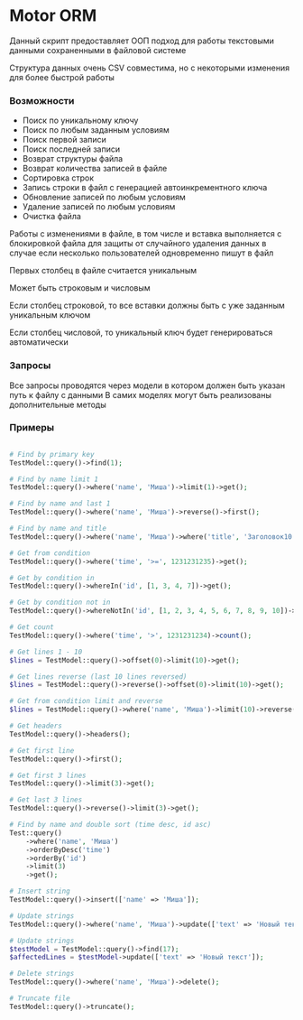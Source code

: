 # Motor ORM

Данный скрипт предоставляет ООП подход для работы текстовыми данными сохраненными в файловой системе

Структура данных очень CSV совместима, но с некоторыми изменения для более быстрой работы

### Возможности

- Поиск по уникальному ключу
- Поиск по любым заданным условиям
- Поиск первой записи
- Поиск последней записи
- Возврат структуры файла
- Возврат количества записей в файле
- Сортировка строк
- Запись строки в файл с генерацией автоинкрементного ключа
- Обновление записей по любым условиям
- Удаление записей по любым условиям
- Очистка файла

Работы с изменениями в файле, в том числе и вставка выполняется с блокировкой файла для защиты от случайного удаления данных в случае если несколько пользователей одновременно пишут в файл

Первых столбец в файле считается уникальным

Может быть строковым и числовым

Если столбец строковой, то все вставки должны быть с уже заданным уникальным ключом

Если столбец числовой, то уникальный ключ будет генерироваться автоматически

### Запросы

Все запросы проводятся через модели в котором должен быть указан путь к файлу с данными
В самих моделях могут быть реализованы дополнительные методы

### Примеры
```php

# Find by primary key
TestModel::query()->find(1);

# Find by name limit 1
TestModel::query()->where('name', 'Миша')->limit(1)->get();

# Find by name and last 1
TestModel::query()->where('name', 'Миша')->reverse()->first();

# Find by name and title
TestModel::query()->where('name', 'Миша')->where('title', 'Заголовок10')->get();

# Get from condition
TestModel::query()->where('time', '>=', 1231231235)->get();

# Get by condition in
TestModel::query()->whereIn('id', [1, 3, 4, 7])->get();

# Get by condition not in
TestModel::query()->whereNotIn('id', [1, 2, 3, 4, 5, 6, 7, 8, 9, 10])->get();

# Get count
TestModel::query()->where('time', '>', 1231231234)->count();

# Get lines 1 - 10
$lines = TestModel::query()->offset(0)->limit(10)->get();

# Get lines reverse (last 10 lines reversed)
$lines = TestModel::query()->reverse()->offset(0)->limit(10)->get();

# Get from condition limit and reverse
$lines = TestModel::query()->where('name', 'Миша')->limit(10)->reverse()->get();

# Get headers
TestModel::query()->headers();

# Get first line
TestModel::query()->first();

# Get first 3 lines
TestModel::query()->limit(3)->get();

# Get last 3 lines
TestModel::query()->reverse()->limit(3)->get();

# Find by name and double sort (time desc, id asc)
Test::query()
    ->where('name', 'Миша')
    ->orderByDesc('time')
    ->orderBy('id')
    ->limit(3)
    ->get();

# Insert string
TestModel::query()->insert(['name' => 'Миша']);

# Update strings
TestModel::query()->where('name', 'Миша')->update(['text' => 'Новый текст']);

# Update strings
$testModel = TestModel::query()->find(17);
$affectedLines = $testModel->update(['text' => 'Новый текст']);

# Delete strings
TestModel::query()->where('name', 'Миша')->delete();

# Truncate file
TestModel::query()->truncate();
```
